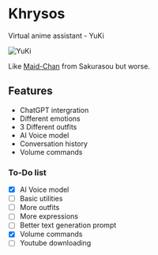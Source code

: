 # Khrysos
Virtual anime assistant - YuKi

![YuKi](https://puu.sh/JW9HW.png)

Like [Maid-Chan](https://www.youtube.com/watch?v=xHMDiscnKb4) from Sakurasou but worse.

## Features
- ChatGPT intergration
- Different emotions
- 3 Different outfits
- AI Voice model
- Conversation history
- Volume commands

### To-Do list
- [x] AI Voice model
- [ ] Basic utilities
- [ ] More outfits
- [ ] More expressions
- [ ] Better text generation prompt
- [x] Volume commands
- [ ] Youtube downloading

